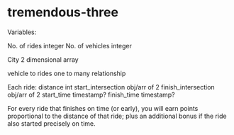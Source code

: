 # tremendous-three


Variables:

No. of rides integer
No. of vehicles integer

City 2 dimensional array

vehicle to rides one to many relationship

Each ride:
    distance int
    start_intersection obj/arr of 2
    finish_intersection obj/arr of 2
    start_time timestamp?
    finish_time timestamp?
    
    
For every ride that finishes on time (or early), you will earn points proportional to the distance of that ride;
plus an additional bonus if the ride also started precisely on time.
